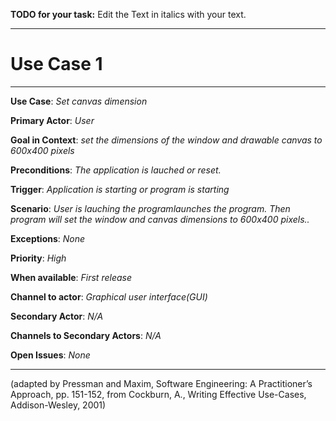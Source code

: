 **TODO for your task:** Edit the Text in italics with your text.

<hr>

# Use Case 1

<hr>

**Use Case**: _Set canvas dimension_

**Primary Actor**: _User_

**Goal in Context**: _set the dimensions of the window and drawable canvas to 600x400 pixels_

**Preconditions**: _The application is lauched or reset._

**Trigger**: _Application is starting or program is starting_

**Scenario**: _User is lauching the programlaunches the program. Then program will set the window and canvas dimensions to 600x400 pixels.._

**Exceptions**: _None_

**Priority**: _High_

**When available**: _First release_

**Channel to actor**: _Graphical user interface(GUI)_

**Secondary Actor**: _N/A_

**Channels to Secondary Actors**: _N/A_

**Open Issues**: _None_

<hr>

(adapted by Pressman and Maxim, Software Engineering: A Practitioner’s Approach, pp. 151-152, from Cockburn,
A., Writing Effective Use-Cases, Addison-Wesley, 2001)
